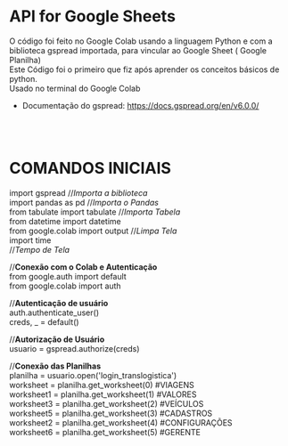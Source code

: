 #  API for Google Sheets
O código foi feito no Google Colab usando a linguagem Python e com a biblioteca gspread importada, para vincular ao Google Sheet ( Google Planilha) <br>
Este Código foi o primeiro que fiz após aprender os conceitos básicos de python. <br>
Usado no terminal do Google Colab
* Documentação do gspread: https://docs.gspread.org/en/v6.0.0/
<br>
<br>

# COMANDOS INICIAIS
import gspread //_Importa a biblioteca_ <br>
import pandas as pd //_Importa o Pandas_ <br>
from tabulate import tabulate //_Importa Tabela_ <br>
from datetime import datetime <br>
from google.colab import output //_Limpa Tela_ <br> 
import time <br> //_Tempo de Tela_

//**Conexão com o Colab e Autenticação** <br>
from google.auth import default <br>
from google.colab import auth <br>

//**Autenticação de usuário** <br>
auth.authenticate_user() <br>
creds, _ = default() <br>

//**Autorização de Usuário** <br>
usuario = gspread.authorize(creds) <br>

//**Conexão das Planilhas** <br>
planilha = usuario.open('login_translogistica') <br>
worksheet = planilha.get_worksheet(0) #VIAGENS <br>
worksheet1 = planilha.get_worksheet(1) #VALORES <br> 
worksheet3 = planilha.get_worksheet(2) #VEÍCULOS <br>
worksheet5 = planilha.get_worksheet(3) #CADASTROS <br> 
worksheet2 = planilha.get_worksheet(4) #CONFIGURAÇÕES <br>
worksheet6 = planilha.get_worksheet(5) #GERENTE

